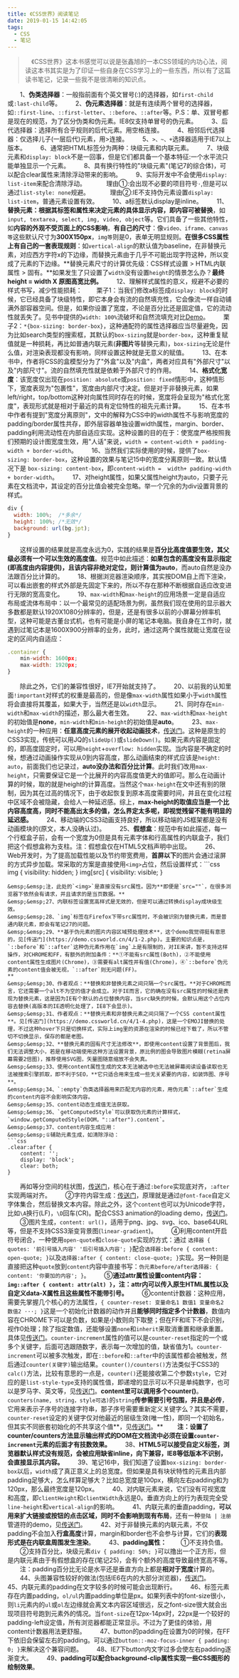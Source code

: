 ```yaml
---
title: 《CSS世界》阅读笔记
date: 2019-01-15 14:42:05
tags:
  - CSS
  - 笔记
---
```


> &emsp;《CSS世界》这本书感觉可以说是张鑫旭的一本CSS领域的内功心法，阅读这本书其实是为了印证一些自身在CSS学习上的一些东西，所以有了这篇读书笔记，记录一些我不是很清晰的知识点。

&emsp;&emsp;1、**伪类选择器**：一般指前面有个英文冒号(:)的选择器，如`first-child`或`:last-child`等。
&emsp;&emsp;2、**伪元素选择器**：就是有连续两个冒号的选择器，如`::first-line`、`::first-letter`、`::before`、`::after`等。P.S：单、双冒号都是现在的规范，为了区分伪类和伪元素。IE8仅支持单冒号的伪元素。
&emsp;&emsp;3、后代选择器：选择所有合乎规则的后代元素。用空格连接。
&emsp;&emsp;4、相邻后代选择器：仅选择儿子(一层后代)元素，用>连接。
&emsp;&emsp;5、`>、~、+`选择器适用于IE7以上版本。<escape><!-- more --></escape>
&emsp;&emsp;6、通常把HTML标签分为两种：块级元素和内联元素。
&emsp;&emsp;7、块级元素和`display: block`不是一回事，但是它们都具备一个基本特征:一个水平流只能单独显示一个元素。
&emsp;&emsp;8、具有换行特性的"块级元素"(笔记7的综合体)，可以配合clear属性来清除浮动带来的影响。
&emsp;&emsp;9、实际开发中不会使用`display: list-item`来配合清除浮动。
&emsp;&emsp;&emsp;理由①:会出现不必要的项目符号`·`,但是可以通过`list-style: none`规避。
&emsp;&emsp;&emsp;理由②:IE不支持伪元素设置`display: list-item`，普通元素设置有效。
&emsp;&emsp;10、a标签默认display是inline。
&emsp;&emsp;11、**替换元素：根据其标签和属性来决定元素的具体显示内容，即内容可被替换**，如`input, textarea, select, img, video, object`等。它们具备了一些其他特性，如**内容的外观不受页面上的CSS影响**，**有自己的尺寸**：像`video、iframe、canvas等`这些默认尺寸为**300X150px**，`img等`则是0，表单无明显规则。**在很多CSS属性上有自己的一套表现规则**：如`vertical-align`的默认值为baseline，在非替换元素，对应西方字符x的下边缘，而替换元素由于几乎不可能出现字符这种，所以变成了元素的下边缘。**替换元素尺寸的计算优先级：CSS样式设置 > HTML内联属性 > 固有。**如果发生了只设置了`width`没有设置`height`的情景怎么办？**最终height = width X 原图高宽比例。**
&emsp;&emsp;12、理解样式属性的意义，规避不必要的样式书写，减少性能损耗：
&emsp;&emsp;栗子1：当我们修改a标签成`display: block`的时候，它已经具备了块级特性，即它本身会有流的自然填充性，它会像流一样自动铺满外部容器空间。但是，如果你设置了宽度，不论是百分比还是固定值，它的流动性就丢失了。见书中提供的`width: 100%`流破坏和自然流填充对比[Demo](https://demo.cssworld.cn/3/2-3.php)。
&emsp;&emsp;栗子2：`*{box-sizing: border-box}`，这种通配符的属性选择器应当尽量避免，因为比如search类型的搜索框，其默认的`box-sizing`就是`border-box`，这种重复赋值就是一种损耗，再比如普通内联元素(**非图片**等替换元素)，`box-sizing`无论是什么值，对渲染表现都没有影响，同样设置这种就是无意义的赋值。
&emsp;&emsp;13、在本书中，作者将CSS的盒模型分为了"外盒"以及"内盒"，两者对应具有"外部尺寸"以及"内部尺寸"。流的自然填充性就是依赖于外部尺寸的作用。
&emsp;&emsp;14、**格式化宽度**：该宽度仅出现在`position: absolute`或`position: fixed`情形中，这种情形下，宽度表现为"包裹性"，宽度由内部尺寸决定。但是对于非替换元素，如果left/right，top/bottom这种对向属性同时存在的时候，宽度将会呈现为"格式化宽度"，表现形式就是相对于最近的具有定位特性的祖先元素计算。
&emsp;&emsp;15、在本书中作者有提到"宽度分离原则"，文中的解释为CSS中的width属性不与影响宽度的padding/border属性共存，即外层容器单独设置width属性，margin、border、padding利用流动性在内部自适应实现。这种设置的目的在于：使宽度严格按照我们预期的设计图宽度生效，用"人话"来说，`width = content-width + padding-width + border-width`。
&emsp;&emsp;16、当然我们实际使用的时候，提供了`box-sizing: border-box`，这种设置的效果与笔记15中的宽度分离原则一致。默认情况下是
`box-sizing: content-box`，即`content-width =  width+ padding-width + border-width`。
&emsp;&emsp;17、对height属性，如果父属性height为auto，只要子元素在文档流中，其设定的百分比值会被完全忽略。举一个冗余的为div设置背景的样式。
```javascript
div {
  width: 100%;  /*多余*/
  height: 100%; /*无效*/
  background: url(bg.jpt);
}
```
&emsp;&emsp;这样设置的结果就是高度永远为0，实践的结果是**百分比高度值要生效，其父级必须有一个可以生效的高度值**。规范中如此描述：**如果包含的高度没有显示指定(即高度由内容提供)，且该内容非绝对定位，则计算值为auto**，而auto自然是没办法跟百分比计算的。
&emsp;&emsp;18、根据浏览器渲染顺序，其实按DOM自上而下渲染，可以看出嵌套的样式外部是先固定下来的，所以不存在那种不断根据自适应改变进行无限的宽高变化。
&emsp;&emsp;19、`max-width`和`max-height`的应用场景一定是自适应布局或流体布局中：以一个最常见的适配场景为例，虽然我们现在使用的显示器大多数都是默认1920X1080分辨率的，但是，还是有很多以前的小屏幕分辨率机型，这种可能是古董台式机，也有可能是小屏的笔记本电脑。我自身在工作时，就遇到过笔记本是1600X900分辨率的业务，此时，通过这两个属性就能让宽度在设定的区间内自适应：
```javascript
.container {
    min-width: 1600px;
    max-width: 1920px;   
}
```
&emsp;&emsp;除此之外，它们的兼容性很好，IE7开始就支持了。
&emsp;&emsp;20、以前我的认知里面`!important`对样式的权重是最高的，但是像`max-width`属性如果小于`width`属性将会直接将其覆盖，如果大于，当然还是以`width`显示。
&emsp;&emsp;21、同时存在`min-width`和`max-width`的描述，那么最大者生效。
&emsp;&emsp;22、`max-width`和`max-height`的初始值是**none**，`min-width`和`min-height`的初始值是**auto**。
&emsp;&emsp;23、`max-height`的一种应用：**任意高度元素的展开收起动画技术**，[传送门](https://demo.cssworld.cn/3/3-2.php)。这种是原生的CSS3实现，传统可以用JQ的`slideUp()`或`slideDown()`。如果元素内容是固定的，即高度固定时，可以用`height`+`overflow: hidden`实现。当内容是不确定的时候，想通过动画操作实现从0到内容高度，那么动画结束的样式应该是`height: auto`，前面我们也记录过，**auto没办法和百分比计算**。此时我们改用`max-height`，只需要保证它是一个比展开的内容高度值更大的值即可。那么在动画计算的时候，取的就是height的计算高度。当然这个`max-height`在文中还有别的限制，因为其在过高的情况下，由于收起恢复到原本高度需要时间，并且在变化过程中区域不会被隐藏，会给人一种延迟感。综上，**max-height的取值应当是一个比内容高度高，同时不能高出太多的值，怎么界定太多呢，即视觉残留不能有明显的延迟感。**
&emsp;&emsp;24、移动端的CSS3动画支持良好，所以移动端的JS框架都是没有动画模块的(原文，本人没确认过)。
&emsp;&emsp;25、**假想盒**：规范中有如此描述，每一个行框盒子前，会有一个宽度为0但是具有元素字体和行高属性的内联盒子，我们把这个假想盒称为支柱。注：假想盒仅在HTML5文档声明中出现。
&emsp;&emsp;26、Web开发时，为了提高加载性能以及节约带宽费用，**首屏以下**的图片会通过滚屏的方式异步加载。常采取的方案是直接使用`<img>`占位，然后设置样式：```css
img { visibility: hidden; }
img[src] { visibility: visible; }
```
&emsp;&emsp;注，此处的`<img>`是直接没有src属性。因为**即便是`src=""`，在很多浏览器下依然会有请求，并且请求的是当页数据。**
&emsp;&emsp;27、内联标签设置宽高样式是无效的，但是可以通过转换display成块级生效。
&emsp;&emsp;28、`img`标签在Firefox下带src属性时，不会被识别为替换元素，而是普通内联元素，即会有笔记27的问题。
&emsp;&emsp;29、**基于伪元素的图片内容区域预处理技术**，这个demo我觉得挺有意思的，见[传送门](https://demo.cssworld.cn/4/1-2.php)。主要的知识点是，`::before`和`::after`这种伪元素作用在`img`上是有限制的，对IE来讲，暂不支持这样操作，对CHROME和FF，有额外的附加条件：**①不能有src属性(Both)，②不能使用content属性生成图片(Chrome)，③需要有alt属性并有值(Chrome)，④`::before`伪元素的content值会被无视，`::after`则无问题(FF)。
**
&emsp;&emsp;30、作者观点：**替换和非替换元素之间只隔一个src属性。**对于CHROME而言，它还需要一个alt不为空的值才会成立。对于IE而言，它的确在没有src属性的时候还是表现为替换元素，这是因为IE有个默认的占位替换内容，当src缺失的时候，会默认用这个占位内容去替换(高版本的IE透明化处理了，IE8下会显示)。
&emsp;&emsp;31、作者观点：**替换元素和非替换元素之间只隔了一个CSS content属性**。见[传送门](https://demo.cssworld.cn/4/1-4.php)，这是一个EMOJI替换的处理，不过这种hover下只是切换样式，实际上img里的资源在渲染的时候已经下载了，所以不管切不切换显示，保存的都是老图。
&emsp;&emsp;32、**替换元素的固有尺寸无法修改**，即使用content设置了背景图后，我们无法调整大小，若是在移动端使用这种方法设置背景，原比例的图会导致图片模糊(retina屏幕需要2倍图)，推荐使用SVG图，矢量图随意缩放不会失真。
&emsp;&emsp;33、使用content属性生成的文本无法被选中也无法被屏幕阅读设备读取也无法被搜索引擎抓取，即不利于SEO，**它只适合用来生成一些无关紧要的内容，如装饰图、序号**。
&emsp;&emsp;34、`:empty`伪类选择器用来匹配无内容的元素，用伪元素`::after`生成的content内容不会影响实体内容。
&emsp;&emsp;35、content动态生成值无法获取。
&emsp;&emsp;36、`getComputedStyle`可以获取伪元素的计算样式，`window.getComputedStyle(DOM，"::after").content`。
&emsp;&emsp;37、content内容生成应用：
&emsp;&emsp;①辅助元素生成，如清除浮动：
```css
.clear:after {
    content: '';
    display: 'block';
    clear: both;
}
```
&emsp;&emsp;再如等分空间的柱状图，[传送门](https://demo.cssworld.cn/4/1-7.php)，核心在于通过`:before`实现底对齐，`:after`实现两端对齐。
&emsp;&emsp;②字符内容生成：[传送门](https://demo.cssworld.cn/4/1-8.php)，原理就是通过`@font-face`自定义字体集合，然后替换文本内容。除此之外，这个`content`也可以为Unicode字符，比如`\A`换行(LF)，`\D`回车(CR)。配合CSS3  animation的loading demo，[传送门](https://demo.cssworld.cn/4/1-9.php)。
&emsp;&emsp;③图片生成，`content: url()`，适用于png、jpg、svg、ico、base64URL等，但是不支持CSS3渐变背景图(`linear-gradient`)。
&emsp;&emsp;④利用content开启符号闭合，一种使用`open-quote`和`close-quote`实现的方式：通过 `选择器 { quotes: '前引号插入内容' '后引号插入内容'; }`配合`选择器:before { content: open-quote; }`以及`选择器:after { content: close-quote; }`实现。另一种则是直接把这种`quote`放到`content`内容中直接书写：`伪元素before/after选择器: { content: '你要加的内容'; }`。
&emsp;&emsp;⑤**通过attr属性设置content内容：`img::after { content: attr(alt) }`，注：attr内可以传入原生HTML属性以及自定义data-X属性且这些属性不能带引号。**
&emsp;&emsp;⑥content计数器：这种应用，需要先掌握几个核心的方法属性，`{ counter-reset: 变量命名1 数值1 变量命名2 数值2 ···; }`这是一个初始化计数器的动作并且**能够同时指定多个计数器**，数值内容在CHROME下可以是负数，如果是小数则向下取整；但在FF和IE下不会识别，视作0处理；除了指定数值，还能够设置`none`和`inherit`来取消重置和继承重置。具体见[传送门](https://demo.cssworld.cn/4/1-11.php)。`counter-increment`属性的值可以是`counter-reset`指定的一个或多个关键字，后面可选跟随数字，表示每一次增加的值，缺省值为1。`counter-increment`可以被多次触发，即在`::before`和`::after`中的该属性都会被触发，然后通过`counter(关键字)`输出结果。`counter()/counters()`方法类似于CSS3的`calc()`方法，比较有意思的一点是，`counter()`还能接收第二个参数`style`，它对应的是`list-style-type`支持的属性值，即递增的显示可以不只是单纯数字，也可以是罗马字、英文等，见[传送门](https://demo.cssworld.cn/4/1-16.php)。**content里可以调用多个counter()**。`counters(name, string，style可选)`的`string`**传参需要引号包围，并且是必传**，它用来表示子序号的连接字符串，那子序号需要重新定义关键字么？其实不需要，`counter-reset`设定的关键字仅对他最近的层级生效(唯一性)，即同一个初始名，但其实不同嵌套初始化的不共享这个值**，见[传送门](https://demo.cssworld.cn/4/1-18.php)。**
&emsp;&emsp;**注：设置了counter/counters方法显示输出样式的DOM在文档流中必须在设置`counter-increment`元素的后面才有技数效果。**
&emsp;&emsp;38、**HTML5可以接受自定义标签，浏览器默认样式没有规范，会被应用缺省inline，向下兼容，IE8等低版本不识别，会直接显示其内容。**
&emsp;&emsp;39、笔记16中，我们知道了设置`box-sizing: border-box`以后，`width`成了真正意义上的总宽度。但如果是具有块状特性的元素且内部padding足够大，怎么样算足够大？比如总宽度是100px，横向左右padding和为120px，那么最终宽度是120px。
&emsp;&emsp;40、对内联元素来说，它们没有可视宽度和高度，即`clientHeight`和`clientWidth`永远是0。垂直方向上的行为表现完全受`line-height`和`vertical-align`的影响。
&emsp;&emsp;41、内联元素的垂直padding，**可以用来扩大链接或按钮的点击区域，同时不会影响到现有布局**，还有一种`登陆 | 注册`管道符的demo，见[传送门](https://demo.cssworld.cn/4/2-2.php)。
&emsp;&emsp;42、对于非替换元素的内联元素，不仅padding不会加入**行盒高度**计算，margin和border也不会参与计算，它们的**表现形式是在内联盒周围发生渲染**。
&emsp;&emsp;43、**padding属性：**
&emsp;&emsp;①不支持负值。
&emsp;&emsp;②支持百分比，块级元素`div { padding: 50%; }`可以撸出一个正方形，但是内联元素由于有假想盒的存在(笔记25)，会有个额外的高度导致最终宽高不等。
&emsp;&emsp;注：padding百分比无论是水平还是垂直方向上都是**相对于宽度**计算的。
&emsp;&emsp;44、头图兼容性较好的做法(包括IE6在内的大部分浏览器)，[传送门](https://demo.cssworld.cn/4/2-3.php)。
&emsp;&emsp;45、内联元素的padding在文字较多的时候可能会出现断行。
&emsp;&emsp;46、标签元素存在内置padding，`ol/ul`内置padding单位是px。如果列表中的font-size很小，则`li`元素内的`ul`或`ol`左边缘就会离文本内容区域很远，反之font-size很大就会出现项目符号跑到元素外的情况。当`font-size`在12px-14px时，22px是一个较好的padding-left设定值，所有浏览器都能正常显示。不过为了更佳的体验，用content计数器用法更舒服。
&emsp;&emsp;47、button的padding在设置为0的时候，在FF下依旧会保留左右的padding。可以通过`button::-moz-focus-inner { padding: 0; }`来解决这个兼容问题。
&emsp;&emsp;48、IE7下button内文字过多会使左右padding逐渐变大。
&emsp;&emsp;49、**padding可以配合background-clip属性实现一些CSS图形的绘制效果**。